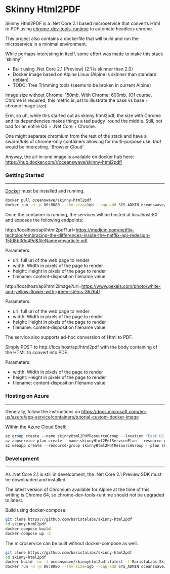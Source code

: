Skinny Html2PDF
======

Skinny Html2PDF is a .Net Core 2.1 based microservice that converts Html to PDF using [chrome-dev-tools-runtime](https://github.com/BaristaLabs/chrome-dev-tools-runtime) to automate headless chrome.

This project also contains a dockerfile that will build and run the microservice in a minimal environment.

While perhaps interesting in itself, some effort was made to make this stack 'skinny':

 - Built using .Net Core 2.1 (Preview) (2.1 is skinner than 2.0)
 - Docker image based on Alpine Linux (Alpine is skinner than standard debian)
 - TODO: Tree Trimming tools (seems to be broken in current Alpine)

Image size without Chrome: 150mb. With Chrome: 600mb.
(Of course, Chrome is required, this metric is just to illustrate the base vs base + chrome image size)

Erm, so uh, while this started out as skinny html2pdf, the size with Chrome and its dependencies makes things a tad pudgy 'round the middle. Still, not bad for an entire OS + .Net Core + Chrome.

One might separate chromium from the rest of the stack and have a swarm/k8s of chrome-only containers allowing for multi-purpose use. *that* would be interesting. 'Browser Cloud'

Anyway, the all-in-one image is available on docker hub here: https://hub.docker.com/r/oceanswave/skinny-html2pdf/

### Getting Started
---
[Docker](https://www.docker.com/get-docker) must be installed and running.

``` bash
docker pull oceanswave/skinny-html2pdf
docker run -d -p 80:8080 --shm-size=1gb --cap-add SYS_ADMIN oceanswave/skinny-html2pdf
```

Once the container is running, the services will be hosted at localhost:80 and exposes the following endpoints:

http://localhost/api/html2pdf?url=https://medium.com/netflix-techblog/embracing-the-differences-inside-the-netflix-api-redesign-15fd8b3dc49d&fileName=myarticle.pdf

Parameters:
 - uri: full uri of the web page to render
 - width: Width in pixels of the page to render
 - height: Height in pixels of the page to render
 - filename: content-disposition filename value
 
http://localhost/api/html2image?url=https://www.pexels.com/photo/white-and-yellow-flower-with-green-stems-36764/

Parameters:
 - uri: full uri of the web page to render
 - width: Width in pixels of the page to render
 - height: Height in pixels of the page to render
 - filename: content-disposition filename value

The service also supports ad-hoc conversion of Html to PDF.

Simply POST to http://localhost/api/html2pdf with the body containing of the HTML to convert into PDF.

Parameters:
 - width: Width in pixels of the page to render
 - height: Height in pixels of the page to render
 - filename: content-disposition filename value

### Hosting on Azure
---

Generally, follow the instructions on https://docs.microsoft.com/en-us/azure/app-service/containers/tutorial-custom-docker-image

Within the Azure Cloud Shell:

``` Powershell
az group create --name skinnyHtml2PdfResourceGroup --location "East US 2"
az appservice plan create --name skinnyHtml2PdfServicePlan --resource-group skinnyHtml2PdfResourceGroup --sku B1 --is-linux
az webapp create --resource-group skinnyHtml2PdfResourceGroup --plan skinnyHtml2PdfServicePlan --name skinny-html2pdf --deployment-container-image-name oceanswave/skinny-html2pdf:latest
```

### Development
---

As .Net Core 2.1 is still in development, the .Net Core 2.1 Preview SDK must be downloaded and installed. 

The latest version of Chromium available for Alpine at the time of this writing is Chrome 64, so chrome-dev-tools-runtime should not be upgraded to latest.

Build using docker-compose:

``` bash
git clone https://github.com/baristalabs/skinny-html2pdf
cd skinny-html2pdf
docker-compose build
docker-compose up -d
```

The microservice can be built without docker-compose as well.

``` bash
git clone https://github.com/baristalabs/skinny-html2pdf
cd skinny-html2pdf
docker build -rm -t oceanswave/skinnyhtml2pdf:latest -f BaristaLabs.SkinnyHtml2Pdf.Web/Dockerfile .
docker run -d -p 80:8080 --shm-size=1gb --cap-add SYS_ADMIN oceanswave/skinny-html2pdf
```

